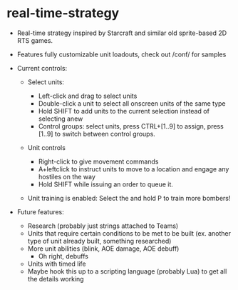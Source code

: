 # real-time-strategy

* Real-time strategy inspired by Starcraft and similar old sprite-based 2D RTS games.
* Features fully customizable unit loadouts, check out /conf/ for samples
* Current controls:
	* Select units:
		* Left-click and drag to select units
		* Double-click a unit to select all onscreen units of the same type
		* Hold SHIFT to add units to the current selection instead of selecting anew
		* Control groups: select units, press CTRL+[1..9] to assign, press [1..9] to switch between control groups.

	* Unit controls
		* Right-click to give movement commands
		* A+leftclick to instruct units to move to a location and engage any hostiles on the way
		* Hold SHIFT while issuing an order to queue it.

	* Unit training is enabled: Select the  and hold P to train more bombers!

* Future features:
	* Research (probably just strings attached to Teams)
	* Units that require certain conditions to be met to be built (ex. another type of unit already built, something researched)
	* More unit abilities (blink, AOE damage, AOE debuff)
		* Oh right, debuffs
	* Units with timed life
	* Maybe hook this up to a scripting language (probably Lua) to get all the details working
